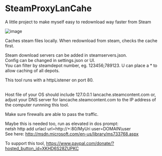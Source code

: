 # SteamProxyLanCahe

A little project to make myself easy to redownload way faster from Steam<br/>

![image](https://github.com/user-attachments/assets/379d39d8-45ee-4df7-8716-49006492ce14)


Caches steam files locally. When redownload from steam, checks the cache first.<br/>

Steam download servers can be added in steamservers.json.<br/>
Config can be changed in settings.json or UI.<br/>
You can filter by steamdepot number, eg. 123456;789123. U can place a * to allow caching of all depots.<br/>

This tool runs with a httpListener on port 80.<br/><br/>

Host file of your OS should include 127.0.0.1	lancache.steamcontent.com or,<br/>
adjust your DNS server for lancache.steamcontent.com to the IP address of the computer runnning this tool.

Make sure firewalls are able to pass the traffic.<br/>

Maybe this is needed too, run as elevated in dos prompt:<br/>
netsh http add urlacl url=http://+:80/MyUri user=DOMAIN\user <br/>
See here: http://msdn.microsoft.com/en-us/library/ms733768.aspx

To support this tool, https://www.paypal.com/donate/?hosted_button_id=XKHD6S28ZUPKC
